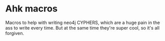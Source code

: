 # Ahk macros

Macros to help with writing neo4j CYPHERS, which are a huge pain in the ass to write every time. But at the same time they're super cool, so it's all forgiven.
